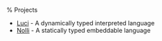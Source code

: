 % Projects

- [Luci](https://naegelejd.github.com/luci) - A dynamically typed interpreted language
- [Nolli](https://github.com/naegelejd/nolli) - A statically typed embeddable language

